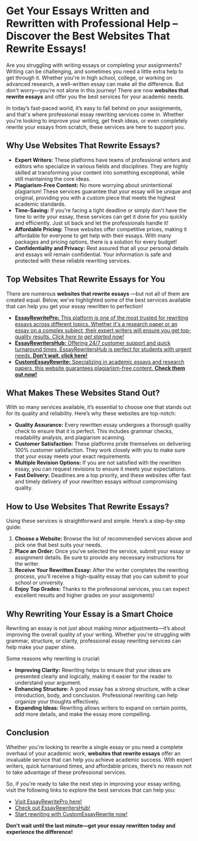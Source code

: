 # Get Your Essays Written and Rewritten with Professional Help – Discover the Best Websites That Rewrite Essays!

Are you struggling with writing essays or completing your assignments? Writing can be challenging, and sometimes you need a little extra help to get through it. Whether you're in high school, college, or working on advanced research, a well-written essay can make all the difference. But don't worry—you're not alone in this journey! There are now **websites that rewrite essays** and offer you the best services for your academic needs.

In today’s fast-paced world, it’s easy to fall behind on your assignments, and that's where professional essay rewriting services come in. Whether you're looking to improve your writing, get fresh ideas, or even completely rewrite your essays from scratch, these services are here to support you.

## Why Use Websites That Rewrite Essays?

- **Expert Writers:** These platforms have teams of professional writers and editors who specialize in various fields and disciplines. They are highly skilled at transforming your content into something exceptional, while still maintaining the core ideas.
- **Plagiarism-Free Content:** No more worrying about unintentional plagiarism! These services guarantee that your essay will be unique and original, providing you with a custom piece that meets the highest academic standards.
- **Time-Saving:** If you're facing a tight deadline or simply don't have the time to write your essay, these services can get it done for you quickly and efficiently. Just sit back and let the professionals handle it!
- **Affordable Pricing:** These websites offer competitive prices, making it affordable for everyone to get help with their essays. With many packages and pricing options, there is a solution for every budget!
- **Confidentiality and Privacy:** Rest assured that all your personal details and essays will remain confidential. Your information is safe and protected with these reliable rewriting services.

## Top Websites That Rewrite Essays for You

There are numerous **websites that rewrite essays** —but not all of them are created equal. Below, we’ve highlighted some of the best services available that can help you get your essay rewritten to perfection!

- [**EssayRewritePro:** This platform is one of the most trusted for rewriting essays across different topics. Whether it's a research paper or an essay on a complex subject, their expert writers will ensure you get top-quality results. _Click here to get started now!_](https://tinyurl.com/topessay?keyword=websites+that+rewrite+essays)
- [**EssayRewritersHub:** Offering 24/7 customer support and quick turnaround times, EssayRewritersHub is perfect for students with urgent needs. **Don't wait, click here!**](https://tinyurl.com/topessay?keyword=websites+that+rewrite+essays)
- [**CustomEssayRewrite:** Specializing in academic essays and research papers, this website guarantees plagiarism-free content. **Check them out now!**](https://tinyurl.com/topessay?keyword=websites+that+rewrite+essays)

## What Makes These Websites Stand Out?

With so many services available, it’s essential to choose one that stands out for its quality and reliability. Here’s why these websites are top-notch:

- **Quality Assurance:** Every rewritten essay undergoes a thorough quality check to ensure that it is perfect. This includes grammar checks, readability analysis, and plagiarism scanning.
- **Customer Satisfaction:** These platforms pride themselves on delivering 100% customer satisfaction. They work closely with you to make sure that your essay meets your exact requirements.
- **Multiple Revision Options:** If you are not satisfied with the rewritten essay, you can request revisions to ensure it meets your expectations.
- **Fast Delivery:** Deadlines are a top priority, and these websites offer fast and timely delivery of your rewritten essays without compromising quality.

## How to Use Websites That Rewrite Essays?

Using these services is straightforward and simple. Here’s a step-by-step guide:

1. **Choose a Website:** Browse the list of recommended services above and pick one that best suits your needs.
2. **Place an Order:** Once you’ve selected the service, submit your essay or assignment details. Be sure to provide any necessary instructions for the writer.
3. **Receive Your Rewritten Essay:** After the writer completes the rewriting process, you’ll receive a high-quality essay that you can submit to your school or university.
4. **Enjoy Top Grades:** Thanks to the professional services, you can expect excellent results and higher grades on your assignments!

## Why Rewriting Your Essay is a Smart Choice

Rewriting an essay is not just about making minor adjustments—it’s about improving the overall quality of your writing. Whether you're struggling with grammar, structure, or clarity, professional essay rewriting services can help make your paper shine.

Some reasons why rewriting is crucial:

- **Improving Clarity:** Rewriting helps to ensure that your ideas are presented clearly and logically, making it easier for the reader to understand your argument.
- **Enhancing Structure:** A good essay has a strong structure, with a clear introduction, body, and conclusion. Professional rewriting can help organize your thoughts effectively.
- **Expanding Ideas:** Rewriting allows writers to expand on certain points, add more details, and make the essay more compelling.

## Conclusion

Whether you're looking to rewrite a single essay or you need a complete overhaul of your academic work, **websites that rewrite essays** offer an invaluable service that can help you achieve academic success. With expert writers, quick turnaround times, and affordable prices, there’s no reason not to take advantage of these professional services.

So, if you're ready to take the next step in improving your essay writing, visit the following links to explore the best services that can help you:

- [Visit EssayRewritePro here!](https://tinyurl.com/topessay?keyword=websites+that+rewrite+essays)
- [Check out EssayRewritersHub!](https://tinyurl.com/topessay?keyword=websites+that+rewrite+essays)
- [Start rewriting with CustomEssayRewrite now!](https://tinyurl.com/topessay?keyword=websites+that+rewrite+essays)

**Don't wait until the last minute—get your essay rewritten today and experience the difference!**
